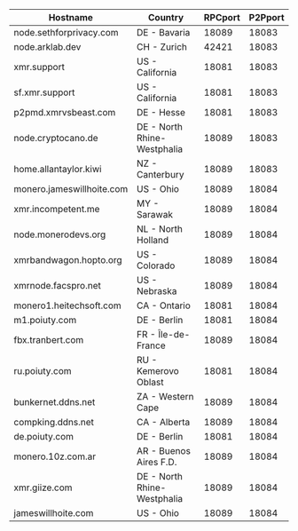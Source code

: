 Hostname | Country | RPCport | P2Pport
--- | --- | --- | ---
node.sethforprivacy.com | DE - Bavaria | 18089 | 18083
node.arklab.dev | CH - Zurich | 42421 | 18083
xmr.support | US - California | 18081 | 18083
sf.xmr.support | US - California | 18081 | 18083
p2pmd.xmrvsbeast.com | DE - Hesse | 18081 | 18083
node.cryptocano.de | DE - North Rhine-Westphalia | 18089 | 18083
home.allantaylor.kiwi | NZ - Canterbury | 18089 | 18083
monero.jameswillhoite.com | US - Ohio | 18089 | 18084
xmr.incompetent.me | MY - Sarawak | 18089 | 18084
node.monerodevs.org | NL - North Holland | 18089 | 18084
xmrbandwagon.hopto.org | US - Colorado | 18089 | 18084
xmrnode.facspro.net | US - Nebraska | 18089 | 18084
monero1.heitechsoft.com | CA - Ontario | 18081 | 18084
m1.poiuty.com | DE - Berlin | 18081 | 18084
fbx.tranbert.com | FR - Île-de-France | 18089 | 18084
ru.poiuty.com | RU - Kemerovo Oblast | 18081 | 18084
bunkernet.ddns.net | ZA - Western Cape | 18089 | 18084
compking.ddns.net | CA - Alberta | 18089 | 18084
de.poiuty.com | DE - Berlin | 18081 | 18084
monero.10z.com.ar | AR - Buenos Aires F.D. | 18089 | 18084
xmr.giize.com | DE - North Rhine-Westphalia | 18089 | 18084
jameswillhoite.com | US - Ohio | 18089 | 18084
